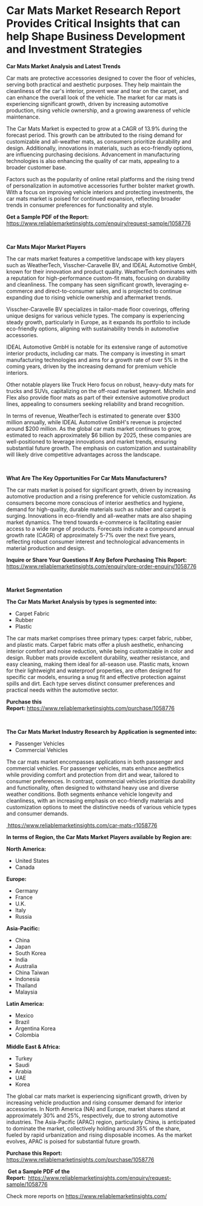 <p><h1>Car Mats Market Research Report Provides Critical Insights that can help Shape Business Development and Investment Strategies</h1></p><p><strong>Car Mats Market Analysis and Latest Trends</strong></p>
<p><p>Car mats are protective accessories designed to cover the floor of vehicles, serving both practical and aesthetic purposes. They help maintain the cleanliness of the car's interior, prevent wear and tear on the carpet, and can enhance the overall look of the vehicle. The market for car mats is experiencing significant growth, driven by increasing automotive production, rising vehicle ownership, and a growing awareness of vehicle maintenance.</p><p>The Car Mats Market is expected to grow at a CAGR of 13.9% during the forecast period. This growth can be attributed to the rising demand for customizable and all-weather mats, as consumers prioritize durability and design. Additionally, innovations in materials, such as eco-friendly options, are influencing purchasing decisions. Advancement in manufacturing technologies is also enhancing the quality of car mats, appealing to a broader customer base. </p><p>Factors such as the popularity of online retail platforms and the rising trend of personalization in automotive accessories further bolster market growth. With a focus on improving vehicle interiors and protecting investments, the car mats market is poised for continued expansion, reflecting broader trends in consumer preferences for functionality and style.</p></p>
<p><strong>Get a Sample PDF of the Report:&nbsp;</strong> <a href="https://www.reliablemarketinsights.com/enquiry/request-sample/1058776?utm_campaign=2004&utm_medium=2&utm_source=Github&utm_content=ia&utm_term=07022025&utm_id=car-mats">https://www.reliablemarketinsights.com/enquiry/request-sample/1058776</a></p>
<p>&nbsp;</p>
<p><strong>Car Mats Major Market Players</strong></p>
<p><p>The car mats market features a competitive landscape with key players such as WeatherTech, Visscher-Caravelle BV, and IDEAL Automotive GmbH, known for their innovation and product quality. WeatherTech dominates with a reputation for high-performance custom-fit mats, focusing on durability and cleanliness. The company has seen significant growth, leveraging e-commerce and direct-to-consumer sales, and is projected to continue expanding due to rising vehicle ownership and aftermarket trends.</p><p>Visscher-Caravelle BV specializes in tailor-made floor coverings, offering unique designs for various vehicle types. The company is experiencing steady growth, particularly in Europe, as it expands its portfolio to include eco-friendly options, aligning with sustainability trends in automotive accessories.</p><p>IDEAL Automotive GmbH is notable for its extensive range of automotive interior products, including car mats. The company is investing in smart manufacturing technologies and aims for a growth rate of over 5% in the coming years, driven by the increasing demand for premium vehicle interiors.</p><p>Other notable players like Truck Hero focus on robust, heavy-duty mats for trucks and SUVs, capitalizing on the off-road market segment. Michelin and Flex also provide floor mats as part of their extensive automotive product lines, appealing to consumers seeking reliability and brand recognition.</p><p>In terms of revenue, WeatherTech is estimated to generate over $300 million annually, while IDEAL Automotive GmbH's revenue is projected around $200 million. As the global car mats market continues to grow, estimated to reach approximately $6 billion by 2025, these companies are well-positioned to leverage innovations and market trends, ensuring substantial future growth. The emphasis on customization and sustainability will likely drive competitive advantages across the landscape.</p></p>
<p>&nbsp;</p>
<p><strong>What Are The Key Opportunities For Car Mats Manufacturers?</strong></p>
<p><p>The car mats market is poised for significant growth, driven by increasing automotive production and a rising preference for vehicle customization. As consumers become more conscious of interior aesthetics and hygiene, demand for high-quality, durable materials such as rubber and carpet is surging. Innovations in eco-friendly and all-weather mats are also shaping market dynamics. The trend towards e-commerce is facilitating easier access to a wide range of products. Forecasts indicate a compound annual growth rate (CAGR) of approximately 5-7% over the next five years, reflecting robust consumer interest and technological advancements in material production and design.</p></p>
<p><strong>Inquire or Share Your Questions If Any Before Purchasing This Report:</strong> <a href="https://www.reliablemarketinsights.com/enquiry/pre-order-enquiry/1058776?utm_campaign=2004&utm_medium=2&utm_source=Github&utm_content=ia&utm_term=07022025&utm_id=car-mats">https://www.reliablemarketinsights.com/enquiry/pre-order-enquiry/1058776</a></p>
<p>&nbsp;</p>
<p><strong>Market Segmentation</strong></p>
<p><strong>The Car Mats Market Analysis by types is segmented into:</strong></p>
<p><ul><li>Carpet Fabric</li><li>Rubber</li><li>Plastic</li></ul></p>
<p><p>The car mats market comprises three primary types: carpet fabric, rubber, and plastic mats. Carpet fabric mats offer a plush aesthetic, enhancing interior comfort and noise reduction, while being customizable in color and design. Rubber mats provide excellent durability, weather resistance, and easy cleaning, making them ideal for all-season use. Plastic mats, known for their lightweight and waterproof properties, are often designed for specific car models, ensuring a snug fit and effective protection against spills and dirt. Each type serves distinct consumer preferences and practical needs within the automotive sector.</p></p>
<p><strong>Purchase this Report:&nbsp;</strong><a href="https://www.reliablemarketinsights.com/purchase/1058776?utm_campaign=2004&utm_medium=2&utm_source=Github&utm_content=ia&utm_term=07022025&utm_id=car-mats">https://www.reliablemarketinsights.com/purchase/1058776</a></p>
<p>&nbsp;</p>
<p><strong>The Car Mats Market Industry Research by Application is segmented into:</strong></p>
<p><ul><li>Passenger Vehicles</li><li>Commercial Vehicles</li></ul></p>
<p><p>The car mats market encompasses applications in both passenger and commercial vehicles. For passenger vehicles, mats enhance aesthetics while providing comfort and protection from dirt and wear, tailored to consumer preferences. In contrast, commercial vehicles prioritize durability and functionality, often designed to withstand heavy use and diverse weather conditions. Both segments enhance vehicle longevity and cleanliness, with an increasing emphasis on eco-friendly materials and customization options to meet the distinctive needs of various vehicle types and consumer demands.</p></p>
<p><a href="https://www.reliablemarketinsights.com/car-mats-r1058776?utm_campaign=2004&utm_medium=2&utm_source=Github&utm_content=ia&utm_term=07022025&utm_id=car-mats">&nbsp;https://www.reliablemarketinsights.com/car-mats-r1058776</a></p>
<p><strong>In terms of Region, the Car Mats Market Players available by Region are:</strong></p>
<p>
    <p> <strong> North America: </strong>
        <ul>
            <li>United States</li>
            <li>Canada</li>
        </ul>
        </p> 
    <p> <strong> Europe: </strong>
        <ul>
            <li>Germany</li>
            <li>France</li>
            <li>U.K.</li>
            <li>Italy</li>
            <li>Russia</li>
        </ul>
        </p> 
    <p> <strong> Asia-Pacific: </strong>
        <ul>
            <li>China</li>
            <li>Japan</li>
            <li>South Korea</li>
            <li>India</li>
            <li>Australia</li>
            <li>China Taiwan</li>
            <li>Indonesia</li>
            <li>Thailand</li>
            <li>Malaysia</li>
        </ul>
        </p> 
    <p> <strong> Latin America: </strong>
        <ul>
            <li>Mexico</li>
            <li>Brazil</li>
            <li>Argentina Korea</li>
            <li>Colombia</li>
        </ul>
        </p> 
    <p> <strong> Middle East & Africa: </strong>
        <ul>
            <li>Turkey</li>
            <li>Saudi</li>
            <li>Arabia</li>
            <li>UAE</li>
            <li>Korea</li>
        </ul>
    </p>
    </p>
<p><p>The global car mats market is experiencing significant growth, driven by increasing vehicle production and rising consumer demand for interior accessories. In North America (NA) and Europe, market shares stand at approximately 30% and 25%, respectively, due to strong automotive industries. The Asia-Pacific (APAC) region, particularly China, is anticipated to dominate the market, collectively holding around 35% of the share, fueled by rapid urbanization and rising disposable incomes. As the market evolves, APAC is poised for substantial future growth.</p></p>
<p><strong>Purchase this Report: </strong><a href="https://www.reliablemarketinsights.com/purchase/1058776?utm_campaign=2004&utm_medium=2&utm_source=Github&utm_content=ia&utm_term=07022025&utm_id=car-mats">https://www.reliablemarketinsights.com/purchase/1058776</a></p>
<p>&nbsp;<strong>Get a Sample PDF of the Report:&nbsp;&nbsp;</strong><a href="https://www.reliablemarketinsights.com/enquiry/request-sample/1058776?utm_campaign=2004&utm_medium=2&utm_source=Github&utm_content=ia&utm_term=07022025&utm_id=car-mats">https://www.reliablemarketinsights.com/enquiry/request-sample/1058776</a></p>
<p><strong></strong></p>
<p>Check more reports on <a href="https://www.reliablemarketinsights.com/?utm_campaign=2004&utm_medium=2&utm_source=Github&utm_content=ia&utm_term=07022025&utm_id=car-mats">https://www.reliablemarketinsights.com/</a></p>